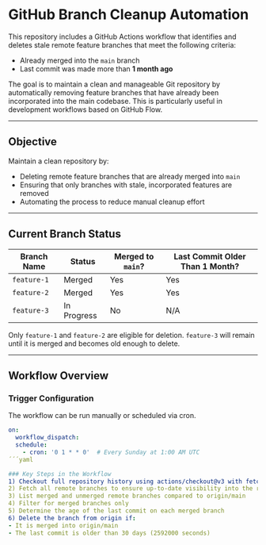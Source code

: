 # GitHub Branch Cleanup Automation

This repository includes a GitHub Actions workflow that identifies and deletes stale remote feature branches that meet the following criteria:

- Already merged into the `main` branch
- Last commit was made more than **1 month ago**

The goal is to maintain a clean and manageable Git repository by automatically removing feature branches that have already been incorporated into the main codebase. This is particularly useful in development workflows based on GitHub Flow.

---

## Objective

Maintain a clean repository by:

- Deleting remote feature branches that are already merged into `main`
- Ensuring that only branches with stale, incorporated features are removed
- Automating the process to reduce manual cleanup effort

---

## Current Branch Status

| Branch Name | Status      | Merged to `main`? | Last Commit Older Than 1 Month? |
|-------------|-------------|-------------------|----------------------------------|
| `feature-1` | Merged      | Yes               | Yes                              |
| `feature-2` | Merged      | Yes               | Yes                              |
| `feature-3` | In Progress | No                | N/A                              |

Only `feature-1` and `feature-2` are eligible for deletion. `feature-3` will remain until it is merged and becomes old enough to delete.

---

## Workflow Overview

### Trigger Configuration

The workflow can be run manually or scheduled via cron.

```yaml
on:
  workflow_dispatch:
  schedule:
    - cron: '0 1 * * 0'  # Every Sunday at 1:00 AM UTC
´´´yaml

### Key Steps in the Workflow
1) Checkout full repository history using actions/checkout@v3 with fetch-depth: 0
2) Fetch all remote branches to ensure up-to-date visibility into the repo
3) List merged and unmerged remote branches compared to origin/main
4) Filter for merged branches only
5) Determine the age of the last commit on each merged branch
6) Delete the branch from origin if:
- It is merged into origin/main
- The last commit is older than 30 days (2592000 seconds)
